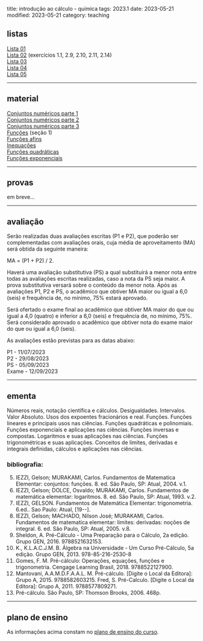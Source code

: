 title: introdução ao cálculo - química
tags: 2023.1
date: 2023-05-21
modified: 2023-05-21
category: teaching

## listas

[Lista 01]({static}/listas/intro-calculo-01.pdf)  
[Lista 02]({static}/listas/intro-calculo-02.pdf) (exercícios 1.1, 2.9, 2.10, 2.11, 2.14)  
[Lista 03]({static}/listas/intro-calculo-03.pdf)  
[Lista 04]({static}/listas/intro-calculo-04.pdf)  
[Lista 05]({static}/listas/intro-calculo-05.pdf)  

---

## material

[Conjuntos numéricos parte 1]({static}/aulas/intro-calculo-01.pdf)  
[Conjuntos numéricos parte 2]({static}/aulas/intro-calculo-02.pdf)  
[Conjuntos numéricos parte 3]({static}/aulas/intro-calculo-03.pdf)  
[Funções]({static}/aulas/intro-calculo-04.pdf) (seção 1)  
[Funções afins]({static}/aulas/intro-calculo-05.pdf)  
[Inequações]({static}/aulas/intro-calculo-06.pdf)  
[Funções quadráticas]({static}/aulas/intro-calculo-07.pdf)  
[Funções exponenciais]({static}/aulas/intro-calculo-08.pdf)  

---

## provas

em breve...

---

## avaliação

Serão realizadas duas avaliações escritas (P1 e P2), que poderão ser
complementadas com avaliações orais, cuja média de aproveitamento (MA) será
obtida da seguinte maneira:

MA = (P1 + P2) / 2.

Haverá uma avaliação substitutiva (PS) a qual substituirá a menor nota entre
todas as avaliações escritas realizadas, caso a nota da PS seja maior. A prova
substitutiva versará sobre o conteúdo da menor nota. Após as avaliações P1, P2
e PS, o acadêmico que obtiver MA maior ou igual a 6,0 (seis) e frequência
de, no mínimo, 75% estará aprovado.

Será ofertado o exame final ao acadêmico que obtiver MA maior do que ou igual a
4,0 (quatro) e inferior a 6,0 (seis) e frequência de, no mínimo, 75%. Será
considerado aprovado o acadêmico que obtiver nota do exame maior do que ou
igual a 6,0 (seis).

As avaliações estão previstas para as datas abaixo:

P1 - 11/07/2023  
P2 - 29/08/2023  
PS - 05/09/2023  
Exame - 12/09/2023

---

## ementa
Números reais, notação científica e cálculos. Desigualdades. Intervalos. Valor
Absoluto. Usos dos expoentes fracionários e real. Funções. Funções lineares e
principais usos nas ciências.  Funções quadráticas e polinomiais. Funções
exponenciais e aplicações nas ciências. Funções inversas e compostas.
Logaritmos e suas aplicações nas ciências. Funções trigonométricas e suas
aplicações. Conceitos de limites, derivadas e integrais definidas, cálculos e
aplicações nas ciências.

### bibliografia:  
5. IEZZI, Gelson; MURAKAMI, Carlos. Fundamentos de Matematica Elementar:
   conjuntos: funções. 8. ed. São Paulo, SP: Atual, 2004. v.1.
6. IEZZI, Gelson; DOLCE, Osvaldo; MURAKAMI, Carlos. Fundamentos de matemática
   elementar: logaritmos. 8. ed.  São Paulo, SP: Atual, 1993. v.2.
7. IEZZI, GELSON. Fundamentos de Matemática Elementar: trigonometria. 6.ed..
   Sao Paulo: Atual, [19--].
8. IEZZI, Gelson; MACHADO, Nilson José; MURAKAMI, Carlos. Fundamentos de
   matematica elementar: limites: derivadas: noções de integral. 6. ed. São
   Paulo, SP: Atual, 2005. v.8.
1. Sheldon, A. Pré-Cálculo - Uma Preparação para o Cálculo, 2a edição. Grupo
   GEN, 2016. 9788521632153.
2. K., K.L.A.C.J.M. B. Álgebra na Universidade - Um Curso Pré-Cálculo, 5a
   edição. Grupo GEN, 2013.  978-85-216-2530-8
3. Gomes, F. M. Pré-cálculo: Operações, equações, funções e trigonometria.
   Cengage Learning Brasil, 2018.  9788522127900.
4. Mantovani, A.A.M.D.F.A.A.L. M. Pré-cálculo. [Digite o Local da Editora]:
   Grupo A, 2015. 9788582603215.  Fred, S. Pré-Calculo. [Digite o Local da
   Editora]: Grupo A, 2011. 9788577809271.
9. Pré-cálculo. São Paulo, SP: Thomson Brooks, 2006. 468p.

---

## plano de ensino
As informações acima constam no [plano de ensino do
curso]({static}/planos/2023-1-intro_calculo-quimica.pdf).
